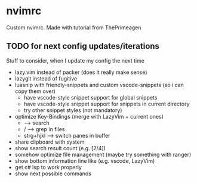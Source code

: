 # nvimrc
Custom nvimrc. Made with tutorial from ThePrimeagen

## TODO for next config updates/iterations

Stuff to consider, when I update my config the next time

- lazy.vim instead of packer (does it really make sense)
- lazygit instead of fugitive
- luasnip with friendly-snippets and custom vscode-snippets (so i can copy them over)
    - have vscode-style snippet support for global snippets
    - have vscode-style snippet support for snippets in current directory
    - try other snippet styles (not mandatory)
- optimize Key-Bindings (merge with LazyVim + current ones)
    - <leader><leader> --> search
    - <leader><leader>/ --> grep in files
    - strg+hjkl --> switch panes in buffer
- share clipboard with system
- show search result count (e.g. [2/4])
- somehow optimize file management (maybe try something with ranger)
- show bottom information line like (e.g. vscode, LazyVim)
- get c# lsp to work properly
- show next possible commands
